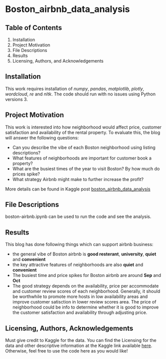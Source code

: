# Boston_airbnb_data_analysis

## Table of Contents
1. Installation
2. Project Motivation
3. File Descriptions
4. Results
5. Licensing, Authors, and Acknowledgements
## Installation
This work requires installation of *numpy*, *pandas*, *matplotlib*, *plotly*, *wordcloud*, *re* and *nltk*. The code should run with no issues using Python versions 3.
## Project Motivation
This work is interested into how neighborhood would affect price, customer satisfaction and availability of the rental property. To evaluate this, the blog will answer the following questions:

* Can you describe the vibe of each Boston neighborhood using listing descriptions?
* What features of neighborhoods are important for customer book a property?
* What are the busiest times of the year to visit Boston? By how much do prices spike?
* What strategy Airbnb might make to further increase the profit?

More details can be found in Kaggle post [boston_airbnb_data_analysis](https://www.kaggle.com/xujiang1993/boston-airbnb)
## File Descriptions
boston-airbnb.ipynb can be used to run the code and see the analysis.
## Results
This blog has done following things which can support airbnb business:

* the general vibe of Boston airbnb is **good resterant**, **university**, **quiet** and **convenient**
* the key attractive features of neighborhoods are also **quiet** and **convenient**
* The busiest time and price spikes for Boston airbnb are around **Sep** and **Oct**
* The good strategy depends on the availability, price per accommodate and customer review scores of each neighborhood. Generally, it should be worthwhile to promote more hosts in low availability areas and improve customer satisction in lower review scores area. The price of neighborhood could be info to determine whether it is good to improve the customer satisfaction and availability through adjusting price.
## Licensing, Authors, Acknowledgements
Must give credit to Kaggle for the data. You can find the Licensing for the data and other descriptive information at the Kaggle link available [here](https://www.kaggle.com/airbnb/boston). Otherwise, feel free to use the code here as you would like!
